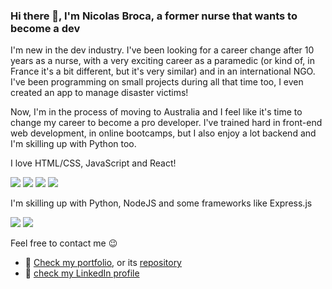### Hi there 👋, I'm Nicolas Broca, a former nurse that wants to become a dev

I'm new in the dev industry. I've been looking for a career change after 10 years as a nurse, with a very exciting career as a paramedic (or kind of, in France it's a bit different, but it's very similar) and in an international NGO. I've been programming on small projects during all that time too, I even created an app to manage disaster victims!

Now, I'm in the process of moving to Australia and I feel like it's time to change my career to become a pro developer. I've trained hard in front-end web development, in online bootcamps, but I also enjoy a lot backend and I'm skilling up with Python too.

I love HTML/CSS, JavaScript and React!
<p>
  <img src="https://img.icons8.com/color/96/000000/html-5--v1.png"/>
  <img src="https://img.icons8.com/color/96/000000/css3.png"/>
  <img src="https://img.icons8.com/color/96/000000/javascript--v1.png"/>
  <img src="https://img.icons8.com/officel/80/000000/react.png"/>
</p>

I'm skilling up with Python, NodeJS and some frameworks like Express.js
<p>
  <img src="https://img.icons8.com/color/96/000000/python--v1.png"/>
  <img src="https://img.icons8.com/color/96/000000/nodejs.png"/>
</p>

Feel free to contact me 😉

* 📰 [Check my portfolio](https://www.nicolas-broca.com), or its [repository](https://github.com/DrKabum/Portfolio)
* 🧔 [check my LinkedIn profile](https://www.linkedin.com/in/nicolas-broca/)
